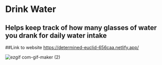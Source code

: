 # Drink Water 

## Helps keep track of how many glasses of water you drank for daily water intake

##Link to website
https://determined-euclid-656caa.netlify.app/

![ezgif com-gif-maker (2)](https://user-images.githubusercontent.com/56744256/151293199-23059425-3813-4150-8f15-cff82cd4d1e3.gif)
